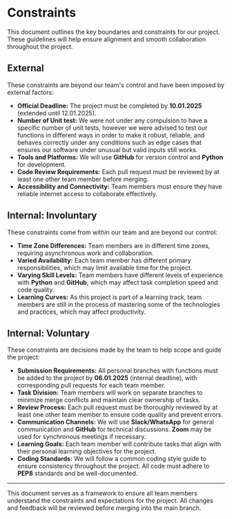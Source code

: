 <!-- this template is for inspiration, feel free to change it however you like! -->

# Constraints

This document outlines the key boundaries and constraints for our project.
These guidelines will help ensure alignment and smooth collaboration throughout
the project.

## External

<!--
  constraints coming from the outside that your team has no control over:
  - project deadlines
  - number of unit tests required to pass a code review
  - technologies (sometimes a client will tell you what to use)
  - power or connectivity
  - ...
-->
These constraints are beyond our team's control and have
been imposed by external factors:

- **Official Deadline:** The project must be completed by **10.01.2025**
(extended until 12.01.2025).
- **Number of Unit test:** We were not under any compulsion to have
a specific number of unit tests, however we were advised to test our
functions in different ways in order to make it robust, reliable, and
behaves correctly under any conditions such as edge cases that ensures
our software under unusual but valid inputs still works.
- **Tools and Platforms:** We will use **GitHub** for version
control and **Python** for development.
- **Code Review Requirements:** Each pull request must be reviewed
by at least one other team member before merging.
- **Accessibility and Connectivity:** Team members must ensure they have reliable
internet access to collaborate effectively.

## Internal: Involuntary

<!--
  constraints that come from within your team, and you have no control over:
  - each of your individual skill levels
  - amount of time available to work on the project
-->
These constraints come from within our team and are beyond our control:

- **Time Zone Differences:** Team members are in different time zones,
requiring asynchronous work and collaboration.
- **Varied Availability:** Each team member has different primary
responsibilities, which may limit available time for the project.
- **Varying Skill Levels:** Team members have different levels of experience
with **Python** and **GitHub**, which may affect task completion speed and code quality.
- **Learning Curves:** As this project is part of a learning track, team members
are still in the process of mastering some of the technologies and practices, which
may affect productivity.

## Internal: Voluntary

<!--
  constraints that your team decided on to help scope the project. they may include:
  - coding style & conventions
  - agree on a code review checklist for the project repository
  - the number of hours you want to spend working
  - only using the colors black and white
-->

These constraints are decisions made by the team to help scope and guide the project:

- **Submission Requirements:** All personal branches with functions must be
added to the project by **06.01.2025** (internal deadline),
with corresponding pull requests for each team member.
- **Task Division:** Team members will work on separate branches to minimize
merge conflicts and maintain clear ownership of tasks.
- **Review Process:** Each pull request must be thoroughly reviewed by at
least one other team member to ensure code quality and prevent errors.
- **Communication Channels:** We will use **Slack/WhatsApp** for general communication
and **GitHub** for technical discussions. **Zoom** may be used for synchronous
meetings if necessary.
- **Learning Goals:** Each team member will contribute tasks that align with
their personal learning objectives for the project.
- **Coding Standards:** We will follow a common coding style guide to ensure consistency
throughout the project. All code must adhere to **PEP8** standards and be well-documented.

---

This document serves as a framework to ensure all team members understand
the constraints and expectations for the project. All changes and feedback will
be reviewed before merging into the main branch.
